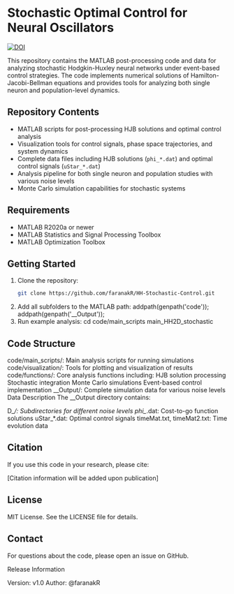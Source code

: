 # Stochastic Optimal Control for Neural Oscillators

[![DOI](https://zenodo.org/badge/DOI/10.5281/zenodo.14015566.svg)](https://doi.org/10.5281/zenodo.14015566)

This repository contains the MATLAB post-processing code and data for analyzing stochastic Hodgkin-Huxley neural networks under event-based control strategies. The code implements numerical solutions of Hamilton-Jacobi-Bellman equations and provides tools for analyzing both single neuron and population-level dynamics.

## Repository Contents

- MATLAB scripts for post-processing HJB solutions and optimal control analysis
- Visualization tools for control signals, phase space trajectories, and system dynamics
- Complete data files including HJB solutions (`phi_*.dat`) and optimal control signals (`uStar_*.dat`)
- Analysis pipeline for both single neuron and population studies with various noise levels
- Monte Carlo simulation capabilities for stochastic systems

## Requirements

- MATLAB R2020a or newer
- MATLAB Statistics and Signal Processing Toolbox
- MATLAB Optimization Toolbox

## Getting Started

1. Clone the repository:
   ```bash
   git clone https://github.com/faranakR/HH-Stochastic-Control.git
2. Add all subfolders to the MATLAB path:
addpath(genpath('code'));
addpath(genpath('__Output'));
3. Run example analysis:
cd code/main_scripts
main_HH2D_stochastic

## Code Structure

code/main_scripts/: Main analysis scripts for running simulations
code/visualization/: Tools for plotting and visualization of results
code/functions/: Core analysis functions including:
HJB solution processing
Stochastic integration
Monte Carlo simulations
Event-based control implementation
__Output/: Complete simulation data for various noise levels
Data Description
The __Output directory contains:

D_*/: Subdirectories for different noise levels
phi_*.dat: Cost-to-go function solutions
uStar_*.dat: Optimal control signals
timeMat.txt, timeMat2.txt: Time evolution data

## Citation
If you use this code in your research, please cite:

[Citation information will be added upon publication]
## License
MIT License. See the LICENSE file for details.

## Contact
For questions about the code, please open an issue on GitHub.

Release Information

Version: v1.0
Author: @faranakR

